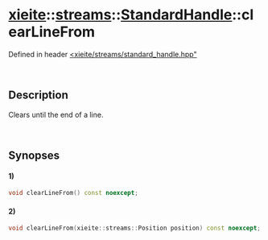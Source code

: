 # [xieite](../../../../../xieite.md)\:\:[streams](../../../../../streams.md)\:\:[StandardHandle](../../../standard_handle.md)\:\:clearLineFrom
Defined in header [<xieite/streams/standard_handle.hpp"](../../../../../../include/xieite/streams/standard_handle.hpp)

&nbsp;

## Description
Clears until the end of a line.

&nbsp;

## Synopses
#### 1)
```cpp
void clearLineFrom() const noexcept;
```
#### 2)
```cpp
void clearLineFrom(xieite::streams::Position position) const noexcept;
```
